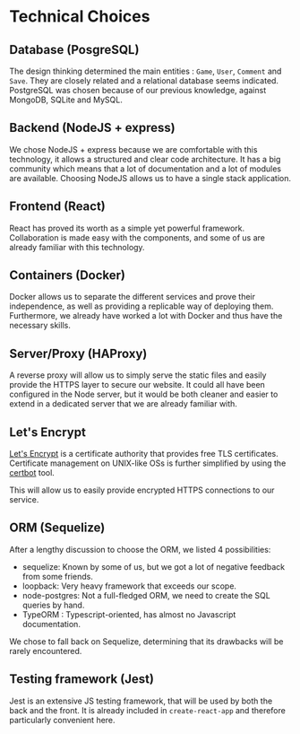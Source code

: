 # Technical Choices

## Database (PosgreSQL)

The design thinking determined the main entities : `Game`, `User`, `Comment` and `Save`.
They are closely related and a relational database seems indicated.
PostgreSQL was chosen because of our previous knowledge, against MongoDB, SQLite and MySQL.

## Backend (NodeJS + express)

We chose NodeJS + express because we are comfortable with this technology, it allows a structured and clear code architecture. It has a big community which means that a lot of documentation and a lot of modules are available. Choosing NodeJS allows us to have a single stack application.

## Frontend (React)

React has proved its worth as a simple yet powerful framework. Collaboration is made easy with the components, and some of us are already familiar with this technology.

## Containers (Docker)

Docker allows us to separate the different services and prove their independence, as well as providing a replicable way of deploying them. Furthermore, we already have worked a lot with Docker and thus have the necessary skills.

## Server/Proxy (HAProxy)

A reverse proxy will allow us to simply serve the static files and easily provide the HTTPS layer to secure our website. It could all have been configured in the Node server, but it would be both cleaner and easier to extend in a dedicated server that we are already familiar with.

## Let's Encrypt

[Let's Encrypt](https://letsencrypt.org/) is a certificate authority that provides free TLS certificates. Certificate management on UNIX-like OSs is further simplified by using the [certbot](https://certbot.eff.org/) tool.

This will allow us to easily provide encrypted HTTPS connections to our service.

## ORM (Sequelize)

After a lengthy discussion to choose the ORM, we listed 4 possibilities:

- sequelize: Known by some of us, but we got a lot of negative feedback from some friends.
- loopback: Very heavy framework that exceeds our scope.
- node-postgres: Not a full-fledged ORM, we need to create the SQL queries by hand.
- TypeORM : Typescript-oriented, has almost no Javascript documentation.

We chose to fall back on Sequelize, determining that its drawbacks will be rarely encountered.

## Testing framework (Jest)

Jest is an extensive JS testing framework, that will be used by both the back and the front. It is already included in `create-react-app` and therefore particularly convenient here.
